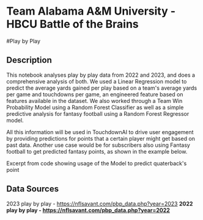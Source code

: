 # Team Alabama A&M University - HBCU Battle of the Brains

#Play by Play

## Description
This notebook analyses play by play data from 2022 and 2023, and does a comprehensive analysis of both. We used a Linear Regression model to predict the average yards gained per play based on a team's average yards per game and touchdowns per game, an engineered feature based on features available in the dataset. We also worked through a Team Win Probability Model using a Random Forest Classifier as well as a simple predictive analysis for fantasy football using a Random Forest Regressor model.

All this information will be used in TouchdownAI to drive user engagement by providing predictions for points that a certain player might get based on past data. Another use case would be for subscribers also using Fantasy football to get predicted fantasy points, as shown in the example below.


 
Excerpt from code showing usage of the Model to predict quaterback's point


## Data Sources
2023 play by play - https://nflsavant.com/pbp_data.php?year=2023 <b>
2022 play by play - https://nflsavant.com/pbp_data.php?year=2022 
 
